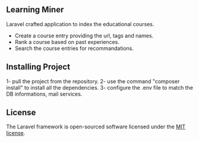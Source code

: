 ## Learning Miner

Laravel crafted application to index the educational courses.

- Create a course entry providing the url, tags and names.
- Rank a course based on past experiences.
- Search the course entries for recommandations.


## Installing Project

1- pull the project from the repository.
2- use the command "composer install" to install all the dependencies.
3- configure the .env file to match the DB informations, mail services.

## License

The Laravel framework is open-sourced software licensed under the [MIT license](http://opensource.org/licenses/MIT).
